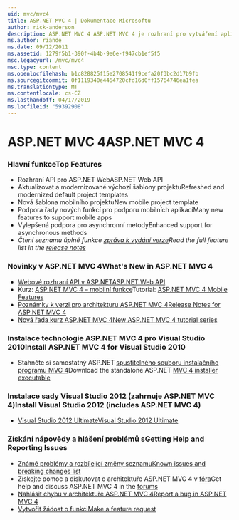 ```yaml
---
uid: mvc/mvc4
title: ASP.NET MVC 4 | Dokumentace Microsoftu
author: rick-anderson
description: ASP.NET MVC 4 ASP.NET MVC 4 je rozhraní pro vytváření aplikací škálovatelná webů založené na standardech pomocí zavedených návrhových postupů a sílu AS...
ms.author: riande
ms.date: 09/12/2011
ms.assetid: 1279f5b1-390f-4b4b-9e6e-f947cb1ef5f5
msc.legacyurl: /mvc/mvc4
msc.type: content
ms.openlocfilehash: b1c828825f15e2708541f9cefa20f3bc2d17b9fb
ms.sourcegitcommit: 0f1119340e4464720cfd16d0ff15764746ea1fea
ms.translationtype: MT
ms.contentlocale: cs-CZ
ms.lasthandoff: 04/17/2019
ms.locfileid: "59392908"
---
```

# <a name="aspnet-mvc-4"></a><span data-ttu-id="dcbff-103">ASP.NET MVC 4</span><span class="sxs-lookup"><span data-stu-id="dcbff-103">ASP.NET MVC 4</span></span>

### <a name="top-features"></a><span data-ttu-id="dcbff-104">Hlavní funkce</span><span class="sxs-lookup"><span data-stu-id="dcbff-104">Top Features</span></span>

- <span data-ttu-id="dcbff-105">Rozhraní API pro ASP.NET Web</span><span class="sxs-lookup"><span data-stu-id="dcbff-105">ASP.NET Web API</span></span>
- <span data-ttu-id="dcbff-106">Aktualizovat a modernizované výchozí šablony projektu</span><span class="sxs-lookup"><span data-stu-id="dcbff-106">Refreshed and modernized default project templates</span></span>
- <span data-ttu-id="dcbff-107">Nová šablona mobilního projektu</span><span class="sxs-lookup"><span data-stu-id="dcbff-107">New mobile project template</span></span>
- <span data-ttu-id="dcbff-108">Podpora řady nových funkcí pro podporu mobilních aplikací</span><span class="sxs-lookup"><span data-stu-id="dcbff-108">Many new features to support mobile apps</span></span>
- <span data-ttu-id="dcbff-109">Vylepšená podpora pro asynchronní metody</span><span class="sxs-lookup"><span data-stu-id="dcbff-109">Enhanced support for asynchronous methods</span></span>
- <span data-ttu-id="dcbff-110">*Čtení seznamu úplné funkce [zpráva k vydání verze](../whitepapers/mvc4-release-notes.md)*</span><span class="sxs-lookup"><span data-stu-id="dcbff-110">*Read the full feature list in the [release notes](../whitepapers/mvc4-release-notes.md)*</span></span>


### <a name="whats-new-in-aspnet-mvc-4"></a><span data-ttu-id="dcbff-111">Novinky v ASP.NET MVC 4</span><span class="sxs-lookup"><span data-stu-id="dcbff-111">What's New in ASP.NET MVC 4</span></span>

- [<span data-ttu-id="dcbff-112">Webové rozhraní API v ASP.NET</span><span class="sxs-lookup"><span data-stu-id="dcbff-112">ASP.NET Web API</span></span>](../web-api/index.md)
- <span data-ttu-id="dcbff-113">Kurz: [ASP.NET MVC 4 – mobilní funkce](overview/older-versions/aspnet-mvc-4-mobile-features.md)</span><span class="sxs-lookup"><span data-stu-id="dcbff-113">Tutorial: [ASP.NET MVC 4 Mobile Features](overview/older-versions/aspnet-mvc-4-mobile-features.md)</span></span>
- [<span data-ttu-id="dcbff-114">Poznámky k verzi pro architekturu ASP.NET MVC 4</span><span class="sxs-lookup"><span data-stu-id="dcbff-114">Release Notes for ASP.NET MVC 4</span></span>](../whitepapers/mvc4-release-notes.md)
- [<span data-ttu-id="dcbff-115">Nová řada kurz ASP.NET MVC 4</span><span class="sxs-lookup"><span data-stu-id="dcbff-115">New ASP.NET MVC 4 tutorial series</span></span>](overview/older-versions/getting-started-with-aspnet-mvc4/intro-to-aspnet-mvc-4.md)


### <a name="install-aspnet-mvc-4-for-visual-studio-2010"></a><span data-ttu-id="dcbff-116">Instalace technologie ASP.NET MVC 4 pro Visual Studio 2010</span><span class="sxs-lookup"><span data-stu-id="dcbff-116">Install ASP.NET MVC 4 for Visual Studio 2010</span></span>

- <span data-ttu-id="dcbff-117">Stáhněte si samostatný ASP.NET [spustitelného souboru instalačního programu MVC 4](https://www.microsoft.com/download/details.aspx?id=30683)</span><span class="sxs-lookup"><span data-stu-id="dcbff-117">Download the standalone ASP.NET [MVC 4 installer executable](https://www.microsoft.com/download/details.aspx?id=30683)</span></span>


### <a name="install-visual-studio-2012-includes-aspnet-mvc-4"></a><span data-ttu-id="dcbff-118">Instalace sady Visual Studio 2012 (zahrnuje ASP.NET MVC 4)</span><span class="sxs-lookup"><span data-stu-id="dcbff-118">Install Visual Studio 2012 (includes ASP.NET MVC 4)</span></span>

- [<span data-ttu-id="dcbff-119">Visual Studio 2012 Ultimate</span><span class="sxs-lookup"><span data-stu-id="dcbff-119">Visual Studio 2012 Ultimate</span></span>](https://go.microsoft.com/fwlink/?linkid=247148)


### <a name="getting-help-and-reporting-issues"></a><span data-ttu-id="dcbff-120">Získání nápovědy a hlášení problémů s</span><span class="sxs-lookup"><span data-stu-id="dcbff-120">Getting Help and Reporting Issues</span></span>

- [<span data-ttu-id="dcbff-121">Známé problémy a rozbíjející změny seznamu</span><span class="sxs-lookup"><span data-stu-id="dcbff-121">Known issues and breaking changes list</span></span>](../whitepapers/mvc4-release-notes.md#_Toc303253815)
- <span data-ttu-id="dcbff-122">Získejte pomoc a diskutovat o architektuře ASP.NET MVC 4 v [fóra](https://forums.asp.net/1146.aspx)</span><span class="sxs-lookup"><span data-stu-id="dcbff-122">Get help and discuss ASP.NET MVC 4 in the [forums](https://forums.asp.net/1146.aspx)</span></span>
- [<span data-ttu-id="dcbff-123">Nahlásit chybu v architektuře ASP.NET MVC 4</span><span class="sxs-lookup"><span data-stu-id="dcbff-123">Report a bug in ASP.NET MVC 4</span></span>](https://github.com/aspnet/AspNetWebStack/issues)
- [<span data-ttu-id="dcbff-124">Vytvořit žádost o funkci</span><span class="sxs-lookup"><span data-stu-id="dcbff-124">Make a feature request</span></span>](http://aspnet.uservoice.com/forums/41201-asp-net-mvc)
